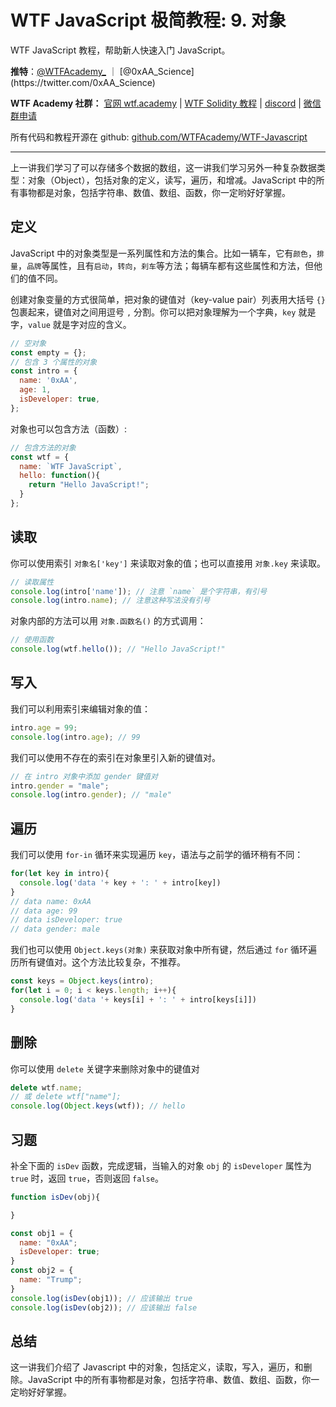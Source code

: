 # WTF JavaScript 极简教程: 9. 对象

WTF JavaScript 教程，帮助新人快速入门 JavaScript。

**推特**：[@WTFAcademy_](https://twitter.com/WTFAcademy_) ｜ [@0xAA_Science](https://twitter.com/0xAA_Science)

**WTF Academy 社群：** [官网 wtf.academy](https://wtf.academy/) | [WTF Solidity 教程](https://github.com/AmazingAng/WTFSolidity) | [discord](https://discord.wtf.academy/) | [微信群申请](https://docs.google.com/forms/d/e/1FAIpQLSe4KGT8Sh6sJ7hedQRuIYirOoZK_85miz3dw7vA1-YjodgJ-A/viewform?usp=sf_link)

所有代码和教程开源在 github: [github.com/WTFAcademy/WTF-Javascript](https://github.com/WTFAcademy/WTF-Javascript)

---

上一讲我们学习了可以存储多个数据的数组，这一讲我们学习另外一种复杂数据类型：对象（Object），包括对象的定义，读写，遍历，和增减。JavaScript 中的所有事物都是对象，包括字符串、数值、数组、函数，你一定哟好好掌握。

## 定义

JavaScript 中的对象类型是一系列属性和方法的集合。比如一辆车，它有`颜色`，`排量`，`品牌`等属性，且有`启动`，`转向`，`刹车`等方法；每辆车都有这些属性和方法，但他们的值不同。

创建对象变量的方式很简单，把对象的键值对（key-value pair）列表用大括号 `{}` 包裹起来，键值对之间用逗号 `,` 分割。你可以把对象理解为一个字典，`key` 就是字，`value` 就是字对应的含义。


```js
// 空对象
const empty = {};
// 包含 3 个属性的对象
const intro = {
  name: '0xAA',
  age: 1,
  isDeveloper: true,
};
```

对象也可以包含方法（函数）:

```js
// 包含方法的对象
const wtf = {
  name: `WTF JavaScript`,
  hello: function(){
    return "Hello JavaScript!";
  }
};
```

## 读取

你可以使用索引 `对象名['key']` 来读取对象的值；也可以直接用 `对象.key` 来读取。

```js
// 读取属性
console.log(intro['name']); // 注意 `name` 是个字符串，有引号
console.log(intro.name); // 注意这种写法没有引号
```

对象内部的方法可以用 `对象.函数名()` 的方式调用：

```js
// 使用函数
console.log(wtf.hello()); // "Hello JavaScript!"
```

## 写入

我们可以利用索引来编辑对象的值：
```js
intro.age = 99;
console.log(intro.age); // 99
```

我们可以使用不存在的索引在对象里引入新的键值对。
```js
// 在 intro 对象中添加 gender 键值对
intro.gender = "male";
console.log(intro.gender); // "male"
```

## 遍历

我们可以使用 `for-in` 循环来实现遍历 `key`，语法与之前学的循环稍有不同：

```js
for(let key in intro){
  console.log('data '+ key + ': ' + intro[key])
}
// data name: 0xAA
// data age: 99
// data isDeveloper: true
// data gender: male
```

我们也可以使用 `Object.keys(对象)` 来获取对象中所有键，然后通过 `for` 循环遍历所有键值对。这个方法比较复杂，不推荐。

```js
const keys = Object.keys(intro);
for(let i = 0; i < keys.length; i++){
  console.log('data '+ keys[i] + ': ' + intro[keys[i]])
}
```

## 删除

你可以使用 `delete` 关键字来删除对象中的键值对

```js
delete wtf.name;
// 或 delete wtf["name"];
console.log(Object.keys(wtf)); // hello
```

## 习题

补全下面的 `isDev` 函数，完成逻辑，当输入的对象 `obj` 的 `isDeveloper` 属性为 `true` 时，返回 `true`，否则返回 `false`。

```js
function isDev(obj){

}

const obj1 = {
  name: "0xAA";
  isDeveloper: true;
}
const obj2 = {
  name: "Trump";
}
console.log(isDev(obj1)); // 应该输出 true
console.log(isDev(obj2)); // 应该输出 false
```

## 总结

这一讲我们介绍了 Javascript 中的对象，包括定义，读取，写入，遍历，和删除。JavaScript 中的所有事物都是对象，包括字符串、数值、数组、函数，你一定哟好好掌握。